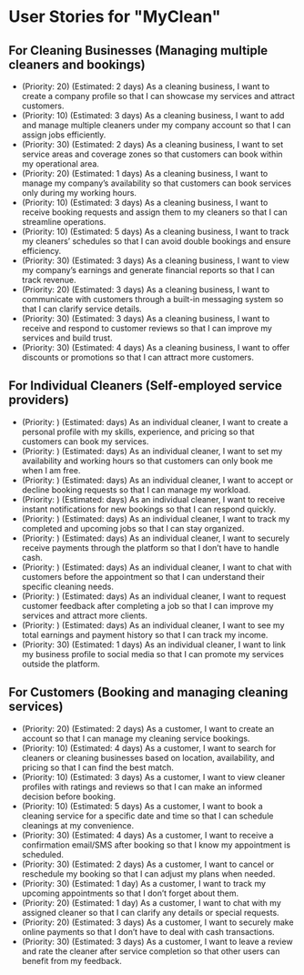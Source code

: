# User Stories for "MyClean"

## For Cleaning Businesses (Managing multiple cleaners and bookings)
* (Priority: 20) (Estimated: 2 days) As a cleaning business, I want to create a company profile so that I can showcase my services and attract customers. 
* (Priority: 10) (Estimated: 3 days) As a cleaning business, I want to add and manage multiple cleaners under my company account so that I can assign jobs efficiently. 
* (Priority: 30) (Estimated: 2 days) As a cleaning business, I want to set service areas and coverage zones so that customers can book within my operational area.
* (Priority: 20) (Estimated: 1 days) As a cleaning business, I want to manage my company’s availability so that customers can book services only during my working hours.
* (Priority: 10) (Estimated: 3 days) As a cleaning business, I want to receive booking requests and assign them to my cleaners so that I can streamline operations.
* (Priority: 10) (Estimated: 5 days) As a cleaning business, I want to track my cleaners’ schedules so that I can avoid double bookings and ensure efficiency.
* (Priority: 30) (Estimated: 3 days) As a cleaning business, I want to view my company’s earnings and generate financial reports so that I can track revenue.
* (Priority: 20) (Estimated: 3 days) As a cleaning business, I want to communicate with customers through a built-in messaging system so that I can clarify service details.
* (Priority: 30) (Estimated: 3 days) As a cleaning business, I want to receive and respond to customer reviews so that I can improve my services and build trust.
* (Priority: 30) (Estimated: 4 days) As a cleaning business, I want to offer discounts or promotions so that I can attract more customers.

## For Individual Cleaners (Self-employed service providers)
* (Priority: ) (Estimated: days) As an individual cleaner, I want to create a personal profile with my skills, experience, and pricing so that customers can book my services.
* (Priority: ) (Estimated: days) As an individual cleaner, I want to set my availability and working hours so that customers can only book me when I am free.
* (Priority: ) (Estimated: days) As an individual cleaner, I want to accept or decline booking requests so that I can manage my workload.
* (Priority: ) (Estimated: days) As an individual cleaner, I want to receive instant notifications for new bookings so that I can respond quickly.
* (Priority: ) (Estimated: days) As an individual cleaner, I want to track my completed and upcoming jobs so that I can stay organized.
* (Priority: ) (Estimated: days) As an individual cleaner, I want to securely receive payments through the platform so that I don’t have to handle cash.
* (Priority: ) (Estimated: days) As an individual cleaner, I want to chat with customers before the appointment so that I can understand their specific cleaning needs.
* (Priority: ) (Estimated: days) As an individual cleaner, I want to request customer feedback after completing a job so that I can improve my services and attract more clients.
* (Priority: ) (Estimated: days) As an individual cleaner, I want to see my total earnings and payment history so that I can track my income.
* (Priority: 30) (Estimated: 1 days) As an individual cleaner, I want to link my business profile to social media so that I can promote my services outside the platform.

## For Customers (Booking and managing cleaning services)
* (Priority: 20) (Estimated: 2 days) As a customer, I want to create an account so that I can manage my cleaning service bookings.
* (Priority: 10) (Estimated: 4 days) As a customer, I want to search for cleaners or cleaning businesses based on location, availability, and pricing so that I can find the best match.
* (Priority: 10) (Estimated: 3 days) As a customer, I want to view cleaner profiles with ratings and reviews so that I can make an informed decision before booking.
* (Priority: 10) (Estimated: 5 days) As a customer, I want to book a cleaning service for a specific date and time so that I can schedule cleanings at my convenience.
* (Priority: 30) (Estimated: 4 days) As a customer, I want to receive a confirmation email/SMS after booking so that I know my appointment is scheduled.
* (Priority: 30) (Estimated: 2 days) As a customer, I want to cancel or reschedule my booking so that I can adjust my plans when needed.
* (Priority: 30) (Estimated: 1 day) As a customer, I want to track my upcoming appointments so that I don’t forget about them.
* (Priority: 20) (Estimated: 1 day) As a customer, I want to chat with my assigned cleaner so that I can clarify any details or special requests.
* (Priority: 20) (Estimated: 3 days) As a customer, I want to securely make online payments so that I don’t have to deal with cash transactions.
* (Priority: 30) (Estimated: 3 days) As a customer, I want to leave a review and rate the cleaner after service completion so that other users can benefit from my feedback.